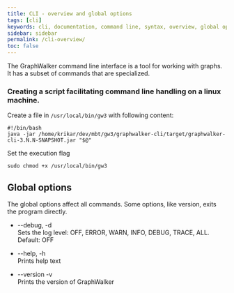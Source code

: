 ```yaml
---
title: CLI - overview and global options
tags: [cli]
keywords: cli, documentation, command line, syntax, overview, global options
sidebar: sidebar
permalink: /cli-overview/
toc: false
---
```



The GraphWalker command line interface is a tool for working with graphs. It has a subset of commands that are specialized.


### Creating a script facilitating command line handling on a linux machine.

Create a file in `/usr/local/bin/gw3` with following content:

```
#!/bin/bash
java -jar /home/krikar/dev/mbt/gw3/graphwalker-cli/target/graphwalker-cli-3.N.N-SNAPSHOT.jar "$@"
```

Set the execution flag

```
sudo chmod +x /usr/local/bin/gw3
```

## Global options

The global options affect all commands. Some options, like version, exits the program directly.

* --debug, -d<br>
Sets the log level: OFF, ERROR, WARN, INFO, DEBUG, TRACE, ALL.
Default: OFF<br>

* --help, -h<br>
Prints help text

* --version -v<br>
Prints the version of GraphWalker

